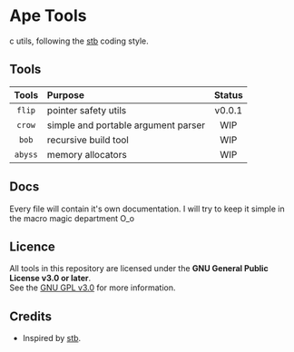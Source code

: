 # Ape Tools
c utils, following the [stb](https://github.com/nothings/stb) coding style.

## Tools
| Tools    | Purpose                                              | Status     |
|:--------:|:-----------------------------------------------------|:----------:|
| `flip`   | pointer safety utils                                 | v0.0.1     |
| `crow`   | simple and portable argument parser                  | WIP        |
| `bob`    | recursive build tool                                 | WIP        |
| `abyss`  | memory allocators                                    | WIP        |

## Docs
Every file will contain it's own documentation. I will try to keep it simple in
the macro magic department O_o

## Licence
All tools in this repository are licensed under the **GNU General Public License v3.0 or later**.  
See the [GNU GPL v3.0](https://www.gnu.org/licenses/gpl-3.0.html) for more information.

## Credits
- Inspired by [stb](https://github.com/nothings/stb).
